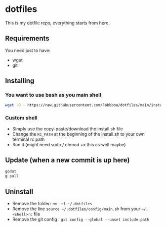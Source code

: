 # dotfiles
This is my dotfile repo, everything starts from here.

## Requirements
You need just to have:
- wget
- git

## Installing

### You want to use bash as you main shell

```bash
wget -O - https://raw.githubusercontent.com/Fabbbou/dotfiles/main/install.sh | bash
```

### Custom shell

- Simply use the copy-paste/download the install.sh file
- Change the `RC_PATH` at the beginning of the install.sh to your own terminal rc path
- Run it (might need sudo / chmod +x this as well maybe)

## Update (when a new commit is up here)

```sh
godot
g pull
```

## Uninstall
- Remove the folder: `rm -rf ~/.dotfiles`
- Remove the line `source ~/.dotfiles/config/main.sh` from your `~/.<shell>rc` file
- Remove the git config : `git config --global --unset include.path`
